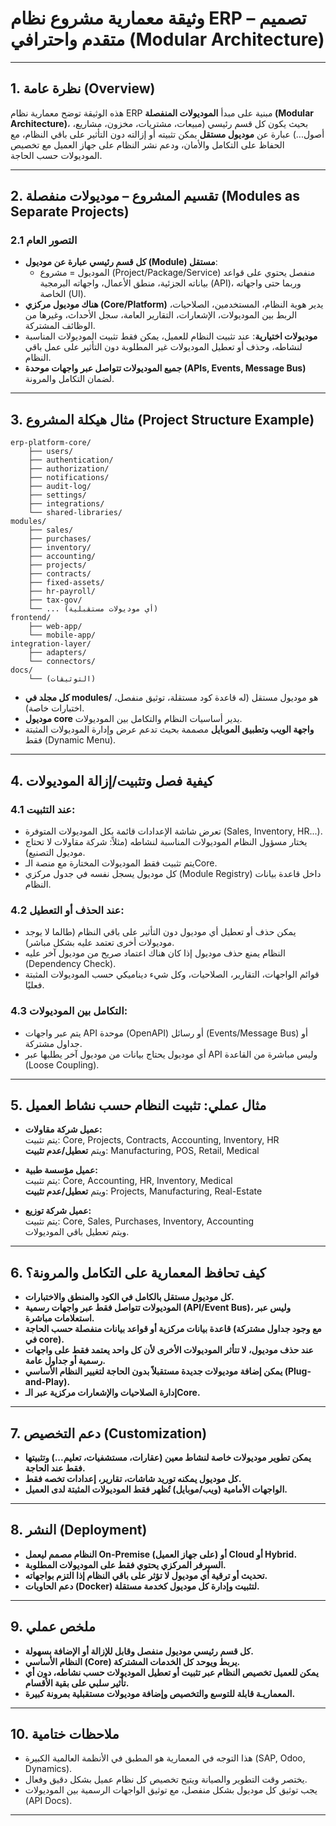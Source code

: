 # وثيقة معمارية مشروع نظام ERP – تصميم متقدم واحترافي (Modular Architecture)

---

## 1. نظرة عامة (Overview)

هذه الوثيقة توضح معمارية نظام ERP مبنية على مبدأ **الموديولات المنفصلة (Modular Architecture)**، بحيث يكون كل قسم رئيسي (مبيعات، مشتريات، مخزون، مشاريع، أصول...) عبارة عن **موديول مستقل** يمكن تثبيته أو إزالته دون التأثير على باقي النظام، مع الحفاظ على التكامل والأمان، ودعم نشر النظام على جهاز العميل مع تخصيص الموديولات حسب الحاجة.

---

## 2. تقسيم المشروع – موديولات منفصلة (Modules as Separate Projects)

### 2.1 التصور العام

- **كل قسم رئيسي عبارة عن موديول (Module) مستقل**:
    - الموديول = مشروع (Project/Package/Service) منفصل يحتوي على قواعد بياناته الجزئية، منطق الأعمال، واجهاته البرمجية (API)، وربما حتى واجهاته الخاصة (UI).
- **هناك موديول مركزي (Core/Platform)** يدير هوية النظام، المستخدمين، الصلاحيات، الربط بين الموديولات، الإشعارات، التقارير العامة، سجل الأحداث، وغيرها من الوظائف المشتركة.
- **موديولات اختيارية**: عند تثبيت النظام للعميل، يمكن فقط تثبيت الموديولات المناسبة لنشاطه، وحذف أو تعطيل الموديولات غير المطلوبة دون التأثير على عمل باقي النظام.
- **جميع الموديولات تتواصل عبر واجهات موحدة (APIs, Events, Message Bus)** لضمان التكامل والمرونة.

---

## 3. مثال هيكلة المشروع (Project Structure Example)

```
erp-platform-core/
    ├── users/
    ├── authentication/
    ├── authorization/
    ├── notifications/
    ├── audit-log/
    ├── settings/
    ├── integrations/
    └── shared-libraries/
modules/
    ├── sales/
    ├── purchases/
    ├── inventory/
    ├── accounting/
    ├── projects/
    ├── contracts/
    ├── fixed-assets/
    ├── hr-payroll/
    ├── tax-gov/
    └── ... (أي موديولات مستقبلية)
frontend/
    ├── web-app/
    └── mobile-app/
integration-layer/
    ├── adapters/
    └── connectors/
docs/
    └── (التوثيقات)
```

- **كل مجلد في modules/** هو موديول مستقل (له قاعدة كود مستقلة، توثيق منفصل، اختبارات خاصة).
- **موديول core** يدير أساسيات النظام والتكامل بين الموديولات.
- **واجهة الويب وتطبيق الموبايل** مصممة بحيث تدعم عرض وإدارة الموديولات المثبتة فقط (Dynamic Menu).

---

## 4. كيفية فصل وتثبيت/إزالة الموديولات

### 4.1 عند التثبيت:
- تعرض شاشة الإعدادات قائمة بكل الموديولات المتوفرة (Sales, Inventory, HR...).
- يختار مسؤول النظام الموديولات المناسبة لنشاطه (مثلاً: شركة مقاولات لا تحتاج موديول التصنيع).
- يتم تثبيت فقط الموديولات المختارة مع منصة الـCore.
- كل موديول يسجل نفسه في جدول مركزي (Module Registry) داخل قاعدة بيانات النظام.

### 4.2 عند الحذف أو التعطيل:
- يمكن حذف أو تعطيل أي موديول دون التأثير على باقي النظام (طالما لا يوجد موديولات أخرى تعتمد عليه بشكل مباشر).
- النظام يمنع حذف موديول إذا كان هناك اعتماد صريح من موديول آخر عليه (Dependency Check).
- قوائم الواجهات، التقارير، الصلاحيات، وكل شيء ديناميكي حسب الموديولات المثبتة فعليًا.

### 4.3 التكامل بين الموديولات:
- يتم عبر واجهات API موحدة (OpenAPI) أو رسائل (Events/Message Bus) أو جداول مشتركة.
- أي موديول يحتاج بيانات من موديول آخر يطلبها عبر API وليس مباشرة من القاعدة (Loose Coupling).

---

## 5. مثال عملي: تثبيت النظام حسب نشاط العميل

- **عميل شركة مقاولات:**  
  يتم تثبيت: Core, Projects, Contracts, Accounting, Inventory, HR  
  ويتم **تعطيل/عدم تثبيت**: Manufacturing, POS, Retail, Medical

- **عميل مؤسسة طبية:**  
  يتم تثبيت: Core, Accounting, HR, Inventory, Medical  
  ويتم **تعطيل/عدم تثبيت**: Projects, Manufacturing, Real-Estate

- **عميل شركة توزيع:**  
  يتم تثبيت: Core, Sales, Purchases, Inventory, Accounting  
  ويتم تعطيل باقي الموديولات.

---

## 6. كيف تحافظ المعمارية على التكامل والمرونة؟

- **كل موديول مستقل بالكامل في الكود والمنطق والاختبارات.**
- **الموديولات تتواصل فقط عبر واجهات رسمية (API/Event Bus)، وليس عبر استعلامات مباشرة.**
- **قاعدة بيانات مركزية أو قواعد بيانات منفصلة حسب الحاجة (مع وجود جداول مشتركة في core).**
- **عند حذف موديول، لا تتأثر الموديولات الأخرى لأن كل واحد يعتمد فقط على واجهات رسمية أو جداول عامة.**
- **يمكن إضافة موديولات جديدة مستقبلاً بدون الحاجة لتغيير النظام الأساسي (Plug-and-Play).**
- **إدارة الصلاحيات والإشعارات مركزية عبر الـCore.**

---

## 7. دعم التخصيص (Customization)

- **يمكن تطوير موديولات خاصة لنشاط معين (عقارات، مستشفيات، تعليم...) وتثبيتها فقط عند الحاجة.**
- **كل موديول يمكنه توريد شاشات، تقارير، إعدادات تخصه فقط.**
- **الواجهات الأمامية (ويب/موبايل) تُظهر فقط الموديولات المثبتة لدى العميل.**

---

## 8. النشر (Deployment)

- **النظام مصمم ليعمل On-Premise (على جهاز العميل) أو Cloud أو Hybrid.**
- **السيرفر المركزي يحتوي فقط على الموديولات المطلوبة.**
- **تحديث أو ترقية أي موديول لا تؤثر على باقي النظام إذا التزم بواجهاته.**
- **دعم الحاويات (Docker) لتثبيت وإدارة كل موديول كخدمة مستقلة.**

---

## 9. ملخص عملي

- **كل قسم رئيسي موديول منفصل وقابل للإزالة أو الإضافة بسهولة.**
- **النظام الأساسي (Core) يربط ويوحد كل الخدمات المشتركة.**
- **يمكن للعميل تخصيص النظام عبر تثبيت أو تعطيل الموديولات حسب نشاطه، دون أي تأثير سلبي على بقية الأقسام.**
- **المعماريـة قابلة للتوسع والتخصيص وإضافة موديولات مستقبلية بمرونة كبيرة.**

---

## 10. ملاحظات ختامية

- هذا التوجه في المعمارية هو المطبق في الأنظمة العالمية الكبيرة (SAP, Odoo, Dynamics).
- يختصر وقت التطوير والصيانة ويتيح تخصيص كل نظام عميل بشكل دقيق وفعال.
- يجب توثيق كل موديول بشكل منفصل، مع توثيق الواجهات الرسمية بين الموديولات (API Docs).

---